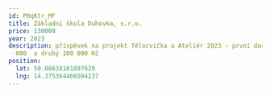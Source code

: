 ```yaml
---
id: P0qKtr_MF
title: Základní škola Duhovka, s.r.o.
price: 130000
year: 2023
description: příspěvek na projekt Tělocvička a Ateliér 2023 - první dar byl 30
  000  a druhý 100 000 Kč
position:
  lat: 50.08638101897629
  lng: 14.375364466504237
---
```

